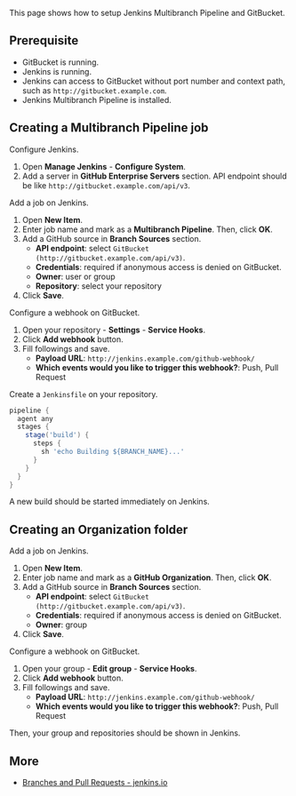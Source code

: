 This page shows how to setup Jenkins Multibranch Pipeline and GitBucket.

## Prerequisite

- GitBucket is running.
- Jenkins is running.
- Jenkins can access to GitBucket without port number and context path, such as `http://gitbucket.example.com`.
- Jenkins Multibranch Pipeline is installed.

## Creating a Multibranch Pipeline job

Configure Jenkins.
1. Open **Manage Jenkins** - **Configure System**.
1. Add a server in **GitHub Enterprise Servers** section. API endpoint should be like `http://gitbucket.example.com/api/v3`.

Add a job on Jenkins.
1. Open **New Item**.
1. Enter job name and mark as a **Multibranch Pipeline**. Then, click **OK**.
1. Add a GitHub source in **Branch Sources** section.
    * **API endpoint**: select `GitBucket (http://gitbucket.example.com/api/v3)`.
    * **Credentials**: required if anonymous access is denied on GitBucket.
    * **Owner**: user or group
    * **Repository**: select your repository
1. Click **Save**.

Configure a webhook on GitBucket.
1. Open your repository - **Settings** - **Service Hooks**.
1. Click **Add webhook** button.
1. Fill followings and save.
    * **Payload URL**: `http://jenkins.example.com/github-webhook/`
    * **Which events would you like to trigger this webhook?**: Push, Pull Request

Create a `Jenkinsfile` on your repository.
```groovy
pipeline {
  agent any
  stages {
    stage('build') {
      steps {
        sh 'echo Building ${BRANCH_NAME}...'
      }
    }
  }
}
```

A new build should be started immediately on Jenkins.

## Creating an Organization folder

Add a job on Jenkins.
1. Open **New Item**.
1. Enter job name and mark as a **GitHub Organization**. Then, click **OK**.
1. Add a GitHub source in **Branch Sources** section.
    * **API endpoint**: select `GitBucket (http://gitbucket.example.com/api/v3)`.
    * **Credentials**: required if anonymous access is denied on GitBucket.
    * **Owner**: group
1. Click **Save**.

Configure a webhook on GitBucket.
1. Open your group - **Edit group** - **Service Hooks**.
1. Click **Add webhook** button.
1. Fill followings and save.
    * **Payload URL**: `http://jenkins.example.com/github-webhook/`
    * **Which events would you like to trigger this webhook?**: Push, Pull Request

Then, your group and repositories should be shown in Jenkins.

## More

- [Branches and Pull Requests - jenkins.io](https://jenkins.io/doc/book/pipeline/multibranch/)
